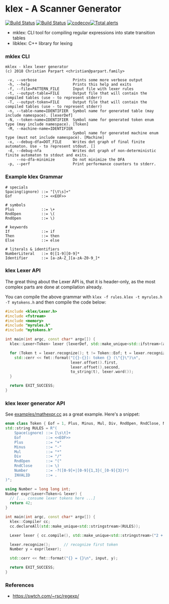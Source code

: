 # klex - A Scanner Generator
[![Build Status](https://travis-ci.org/christianparpart/klex.svg?branch=master)](https://travis-ci.org/christianparpart/klex) [![Build Status](https://ci.appveyor.com/api/projects/status/l8isxx0k38kdnatq?svg=true)](https://ci.appveyor.com/project/christianparpart/klex) [![codecov](https://codecov.io/gh/christianparpart/klex/branch/master/graph/badge.svg)](https://codecov.io/gh/christianparpart/klex)[![Total alerts](https://img.shields.io/lgtm/alerts/g/christianparpart/klex.svg?logo=lgtm&logoWidth=18)](https://lgtm.com/projects/g/christianparpart/klex/alerts/)



- mklex: CLI tool for compiling regular expressions into state transition tables
- libklex: C++ library for lexing

### mklex CLI
```
mklex - klex lexer generator
(c) 2018 Christian Parpart <christian@parpart.family>

 -v, --verbose                Prints some more verbose output
 -h, --help                   Prints this help and exits
 -f, --file=PATTERN_FILE      Input file with lexer rules
 -t, --output-table=FILE      Output file that will contain the compiled tables (use - to represent stderr)
 -T, --output-token=FILE      Output file that will contain the compiled tables (use - to represent stderr)
 -n, --table-name=IDENTIFIER  Symbol name for generated table (may include namespace). [lexerDef]
 -N, --token-name=IDENTIFIER  Symbol name for generated token enum type (may include namespace). [Token]
 -M, --machine-name=IDENTIFIER
                              Symbol name for generated machine enum type (must not include namespace). [Machine]
 -x, --debug-dfa=DOT_FILE     Writes dot graph of final finite automaton. Use - to represent stdout. []
 -d, --debug-nfa              Writes dot graph of non-deterministic finite automaton to stdout and exits.
     --no-dfa-minimize        Do not minimize the DFA
 -p, --perf                   Print performance counters to stderr.
```

### Example klex Grammar

```
# specials
Spacing(ignore) ::= "[\t\s]+"
Eof             ::= <<EOF>>

# symbols
Plus            ::= \+
RndOpen         ::= \(
RndOpen         ::= \)

# keywords
If              ::= if
Then            ::= then
Else            ::= else

# literals & identifiers
NumberLiteral   ::= 0|[1-9][0-9]*
Identifier      ::= [a-zA-Z_][a-zA-Z0-9_]*
```

### klex Lexer API

The great thing about the Lexer API is, that it is header-only, as the most complex parts are done
at compilation already.

You can compile the above grammar with `klex -f rules.klex -t myrules.h -T mytokens.h`
and then compile the code below:

```cpp
#include <klex/Lexer.h>
#include <fstream>
#include <memory>
#include "myrules.h"
#include "mytokens.h"

int main(int argc, const char* argv[]) {
  klex::Lexer<Token> lexer {lexerDef, std::make_unique<std::ifstream>(argv[1])};

  for (Token t = lexer.recognize(); t != Token::Eof; t = lexer.recognize()) {
    std::cerr << fmt::format("[{}-{}]: token {} (\"{}\")\n",
                             lexer.offset().first,
                             lexer.offset().second,
                             to_string(t), lexer.word());
  }

  return EXIT_SUCCESS;
}
```

### klex lexer generator API

See [examples/mathexpr.cc](https://github.com/christianparpart/klex/blob/master/examples/mathexpr.cc)
as a great example. Here's a snippet:

```cpp
enum class Token { Eof = 1, Plus, Minus, Mul, Div, RndOpen, RndClose, Number, INVALID };
std::string RULES = R"(
    Space(ignore) ::= [\s\t]+
    Eof           ::= <<EOF>>
    Plus          ::= "+"
    Minus         ::= "-"
    Mul           ::= "*"
    Div           ::= "/"
    RndOpen       ::= "("
    RndClose      ::= \)
    Number        ::= -?([0-9]+|[0-9]{1,3}(_[0-9]{3})*)
    INVALID       ::= .
)";

using Number = long long int;
Number expr(Lexer<Token>& lexer) {
  // [... consume lexer tokens here ...]
  return 42;
}

int main(int argc, const char* argv[]) {
  klex::Compiler cc;
  cc.declareAll(std::make_unique<std::stringstream>(RULES));

  Lexer lexer { cc.compile(), std::make_unique<std::stringstream>("2 + 3 * (5 - 1)") };

  lexer.recognize();      // recognize first token
  Number y = expr(lexer);

  std::cerr << fmt::format("{} = {}\n", input, y);

  return EXIT_SUCCESS;
}
```

### References

- https://swtch.com/~rsc/regexp/
